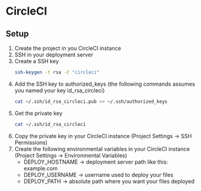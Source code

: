 # CircleCI

## Setup

1. Create the project in you CircleCI instance
2. SSH in your deployment server
3. Create a SSH key
   ```bash
   ssh-keygen -t rsa -C "circleci"
   ```
4. Add the SSH key to authorized_keys (the following commands assumes you named your key id_rsa_circleci)
   ```bash
   cat ~/.ssh/id_rsa_circleci.pub >> ~/.ssh/authorized_keys
   ```
5. Get the private key
   ```bash
   cat ~/.ssh/id_rsa_circleci
   ```
6. Copy the private key in your CircleCI instance (Project Settings -> SSH Permissions)
7. Create the following environmental variables in your CircleCI instance (Project Settings -> Environmental Variables)
   - DEPLOY_HOSTNAME -> deployment server path like this: example.com
   - DEPLOY_USERNAME -> username used to deploy your files
   - DEPLOY_PATH -> absolute path where you want your files deployed
